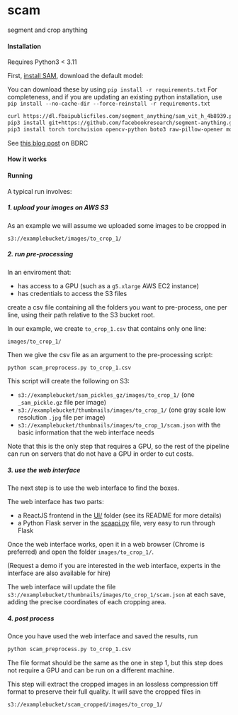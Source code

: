# scam

segment and crop anything

#### Installation

Requires Python3 < 3.11

First, [install SAM](https://github.com/facebookresearch/segment-anything#installation), download the default model:

You can download these by using `pip install -r requirements.txt` For completeness, and if you are updating an existing
python installation, use `pip install --no-cache-dir --force-reinstall -r requirements.txt`

```sh
curl https://dl.fbaipublicfiles.com/segment_anything/sam_vit_h_4b8939.pth -o sam_vit_h_4b8939.pth
pip3 install git+https://github.com/facebookresearch/segment-anything.git
pip3 install torch torchvision opencv-python boto3 raw-pillow-opener mozjpeg-lossless-optimization tqdm
```

See [this blog post](https://www.bdrc.io/blog/2023/06/01/bdrc-is-using-artificial-intelligence-to-generate-wisdom-part-2-training-ai-to-crop-manuscripts/) on BDRC

#### How it works


#### Running

A typical run involves:

##### 1. upload your images on AWS S3

As an example we will assume we uploaded some images to be cropped in

```
s3://examplebucket/images/to_crop_1/
```

##### 2. run pre-processing

In an enviroment that:
- has access to a GPU (such as a `g5.xlarge` AWS EC2 instance)
- has credentials to access the S3 files

create a csv file containing all the folders you want to pre-process, one per line, using their path relative to the S3 bucket root.

In our example, we create `to_crop_1.csv` that contains only one line:

```
images/to_crop_1/
```

Then we give the csv file as an argument to the pre-processing script:

```sh
python scam_preprocess.py to_crop_1.csv
```

This script will create the following on S3:
- `s3://examplebucket/sam_pickles_gz/images/to_crop_1/` (one `_sam_pickle.gz` file per image)
- `s3://examplebucket/thumbnails/images/to_crop_1/` (one gray scale low resolution `.jpg` file per image)
- `s3://examplebucket/thumbnails/images/to_crop_1/scam.json` with the basic information that the web interface needs

Note that this is the only step that requires a GPU, so the rest of the pipeline can run on servers that do not have a GPU in order to cut costs.

##### 3. use the web interface

The next step is to use the web interface to find the boxes.

The web interface has two parts:
- a ReactJS frontend in the [UI/](UI/) folder (see its README for more details)
- a Python Flask server in the [scaapi.py](scaapi.py) file, very easy to run through Flask

Once the web interface works, open it in a web browser (Chrome is preferred) and open the folder `images/to_crop_1/`.

(Request a demo if you are interested in the web interface, experts in the interface are also available for hire)

The web interface will update the file `s3://examplebucket/thumbnails/images/to_crop_1/scam.json` at each save, adding the precise coordinates of each cropping area.

##### 4. post process

Once you have used the web interface and saved the results, run

```sh
python scam_preprocess.py to_crop_1.csv
```

The file format should be the same as the one in step 1, but this step does not require a GPU and can be run on a different machine.

This step will extract the cropped images in an lossless compression tiff format to preserve their full quality. It will save the cropped files in

```
s3://examplebucket/scam_cropped/images/to_crop_1/
```